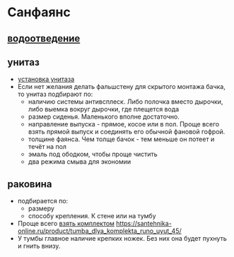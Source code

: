 # Санфаянс

## [водоотведение](/kbo/remont/водоотведение)

## унитаз

 * [установка унитаза](https://www.youtube.com/watch?v=Y1XRh22HZKE)
 * Если нет желания делать фальшстену для скрытого монтажа бачка, то унитаз подбирают по:
    * наличию системы антивсплеск. Либо полочка вместо дырочки, либо выемка вокруг дырочки, где плещется вода
    * размер сиденья. Маленького вполне достаточно.
    * направление выпуска - прямое, косое или в пол. Проще всего взять прямой выпуск и соединять его обычной фановой гофрой. 
    * толщине фаянса. Чем толще бачок - тем меньше он потеет и течёт на пол
    * эмаль под ободком, чтобы проще чистить
    * два режима смыва для экономии

## раковина

 * подбирается по:
    * размеру
    * способу крепления. К стене или на тумбу
 * Проще всего [взять комплектом](http://santehnika-online.ru/product/tumba_s_rakovinoy_runo_tau_55/) https://santehnika-online.ru/product/tumba_dlya_komplekta_runo_uyut_45/
 * У тумбы главное наличие крепких ножек. Без них она будет пухнуть и гнить внизу.

